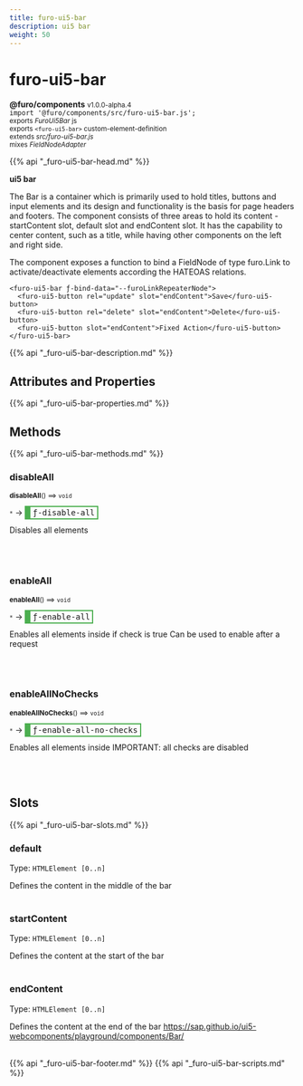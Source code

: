```yaml
---
title: furo-ui5-bar
description: ui5 bar
weight: 50
---
```


# furo-ui5-bar
**@furo/components** <small>v1.0.0-alpha.4</small>
<br>`import '@furo/components/src/furo-ui5-bar.js';`<small>
<br>exports *FuroUi5Bar* js
<br>exports `<furo-ui5-bar>` custom-element-definition
<br>extends *src/furo-ui5-bar.js*
<br> mixes *FieldNodeAdapter*</small>

{{% api "_furo-ui5-bar-head.md" %}}

**ui5 bar**

The Bar is a container which is primarily used to hold titles, buttons and input elements and its design and
functionality is the basis for page headers and footers.
The component consists of three areas to hold its content - startContent slot, default slot and endContent slot.
It has the capability to center content, such as a title, while having other components on the left and right side.

The component exposes a function to bind a FieldNode of type furo.Link to activate/deactivate elements according
the HATEOAS relations.

```
<furo-ui5-bar ƒ-bind-data="--furoLinkRepeaterNode">
  <furo-ui5-button rel="update" slot="endContent">Save</furo-ui5-button>
  <furo-ui5-button rel="delete" slot="endContent">Delete</furo-ui5-button>
  <furo-ui5-button slot="endContent">Fixed Action</furo-ui5-button>
</furo-ui5-bar>
```

{{% api "_furo-ui5-bar-description.md" %}}


## Attributes and Properties
{{% api "_furo-ui5-bar-properties.md" %}}








## Methods
{{% api "_furo-ui5-bar-methods.md" %}}



### **disableAll**
<small>**disableAll**() ⟹ `void`</small>

<small>`*`</small> →
<span  style="border-width:2px 2px 2px 10px; border-style: solid;border-color:  rgb(76, 175, 80);font-family:monospace; padding:2px 4px;">ƒ-disable-all</span>

Disables all elements

<br><br>

### **enableAll**
<small>**enableAll**() ⟹ `void`</small>

<small>`*`</small> →
<span  style="border-width:2px 2px 2px 10px; border-style: solid;border-color:  rgb(76, 175, 80);font-family:monospace; padding:2px 4px;">ƒ-enable-all</span>

Enables all elements inside if check is true
Can be used to enable after a request

<br><br>

### **enableAllNoChecks**
<small>**enableAllNoChecks**() ⟹ `void`</small>

<small>`*`</small> →
<span  style="border-width:2px 2px 2px 10px; border-style: solid;border-color:  rgb(76, 175, 80);font-family:monospace; padding:2px 4px;">ƒ-enable-all-no-checks</span>

Enables all elements inside
IMPORTANT: all checks are disabled

<br><br>




## Slots
{{% api "_furo-ui5-bar-slots.md" %}}

### **default**
Type: `HTMLElement [0..n]`

Defines the content in the middle of the bar
<br><br>
### **startContent**
Type: `HTMLElement [0..n]`

Defines the content at the start of the bar
<br><br>
### **endContent**
Type: `HTMLElement [0..n]`

Defines the content at the end of the bar https://sap.github.io/ui5-webcomponents/playground/components/Bar/
<br><br>

{{% api "_furo-ui5-bar-footer.md" %}}
{{% api "_furo-ui5-bar-scripts.md" %}}

